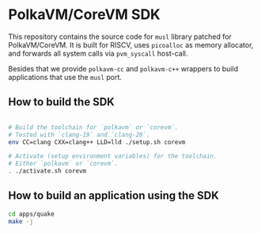 # PolkaVM/CoreVM SDK

This repository contains the source code for `musl` library patched for PolkaVM/CoreVM.
It is built for RISCV,
uses `picoalloc` as memory allocator, and
forwards all system calls via `pvm_syscall` host-call.

Besides that we provide `polkavm-cc` and `polkavm-c++` wrappers
to build applications that use the `musl` port.


## How to build the SDK

```bash

# Build the toolchain for `polkavm` or `corevm`.
# Tested with `clang-19` and `clang-20`.
env CC=clang CXX=clang++ LLD=lld ./setup.sh corevm

# Activate (setup environment variables) for the toolchain.
# Either `polkavm` or `corevm`.
. ./activate.sh corevm
```


## How to build an application using the SDK

```bash
cd apps/quake
make -j
```
